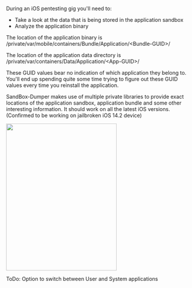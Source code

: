 During an iOS pentesting gig you'll need to:
- Take a look at the data that is being stored in the application sandbox
- Analyze the application binary

The location of the application binary is /private/var/mobile/containers/Bundle/Application/\<Bundle\-GUID\>/

The location of the application data directory is /private/var/containers/Data/Application/\<App\-GUID\>/

These GUID values bear no indication of which application they belong to. You'll end up spending quite some time trying to figure out these GUID values every time you reinstall the application.

SandBox-Dumper makes use of multiple private libraries to provide exact locations of the application sandbox, application bundle and some other interesting information. It should work on all the latest iOS versions. (Confirmed to be working on jailbroken iOS 14.2 device)

<img src="https://i.imgur.com/QyMu3Z5.png" height="400" width="300" >

ToDo:
Option to switch between User and System applications
